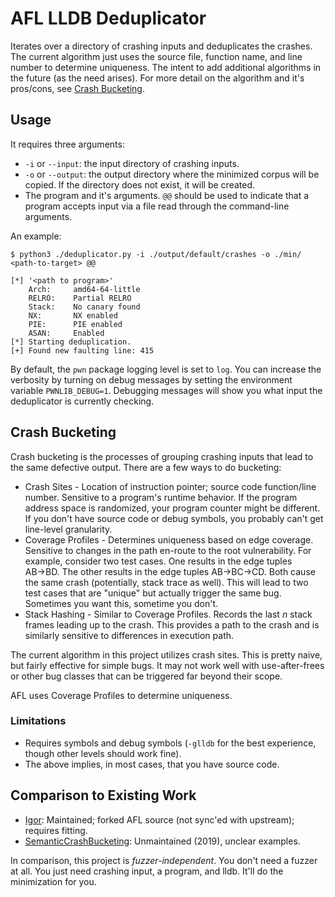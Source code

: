 # AFL LLDB Deduplicator

Iterates over a directory of crashing inputs and deduplicates the crashes. The
current algorithm just uses the source file, function name, and line number to
determine uniqueness. The intent to add additional algorithms in the future
(as the need arises). For more detail on the algorithm and it's pros/cons, see
[Crash Bucketing](#crash-bucketing).

## Usage

It requires three arguments:

- `-i` or `--input`: the input directory of crashing inputs.
- `-o` or `--output`: the output directory where the minimized corpus will be
  copied. If the directory does not exist, it will be created.
- The program and it's arguments. `@@` should be used to indicate that a program
  accepts input via a file read through the command-line arguments.

An example:

```shell
$ python3 ./deduplicator.py -i ./output/default/crashes -o ./min/ <path-to-target> @@

[*] '<path to program>'
    Arch:     amd64-64-little
    RELRO:    Partial RELRO
    Stack:    No canary found
    NX:       NX enabled
    PIE:      PIE enabled
    ASAN:     Enabled
[*] Starting deduplication.
[+] Found new faulting line: 415
```

By default, the `pwn` package logging level is set to `log`. You can increase
the verbosity by turning on debug messages by setting the environment variable
`PWNLIB_DEBUG=1`. Debugging messages will show you what input the deduplicator
is currently checking.

## Crash Bucketing

Crash bucketing is the processes of grouping crashing inputs that lead to the
same defective output. There are a few ways to do bucketing:

- Crash Sites - Location of instruction pointer; source code function/line
  number. Sensitive to a program's runtime behavior. If the program address
  space is randomized, your program counter might be different. If you don't
  have source code or debug symbols, you probably can't get line-level
  granularity.
- Coverage Profiles - Determines uniqueness based on edge coverage. Sensitive to
  changes in the path en-route to the root vulnerability. For example, consider
  two test cases. One results in the edge tuples AB→BD. The other results in the
  edge tuples AB→BC→CD. Both cause the same crash (potentially, stack trace as
  well). This will lead to two test cases that are "unique" but actually trigger
  the same bug. Sometimes you want this, sometime you don't.
- Stack Hashing - Similar to Coverage Profiles. Records the last *n* stack
  frames leading up to the crash. This provides a path to the crash and is
  similarly sensitive to differences in execution path.

The current algorithm in this project utilizes crash sites. This is pretty
naive, but fairly effective for simple bugs. It may not work well with
use-after-frees or other bug classes that can be triggered far beyond their
scope.

AFL uses Coverage Profiles to determine uniqueness.

### Limitations

- Requires symbols and debug symbols (`-glldb` for the best experience, though
  other levels should work fine).
- The above implies, in most cases, that you have source code.

## Comparison to Existing Work

- [Igor][igor]: Maintained; forked AFL source (not sync'ed with upstream);
  requires fitting.
- [SemanticCrashBucketing][semanticcrashbucketing]: Unmaintained (2019), unclear
  examples.

In comparison, this project is *fuzzer-independent*. You don't need a fuzzer at
all. You just need crashing input, a program, and lldb. It'll do the
minimization for you.

[igor]: https://github.com/HexHive/Igor
[semanticcrashbucketing]: https://github.com/squaresLab/SemanticCrashBucketing
